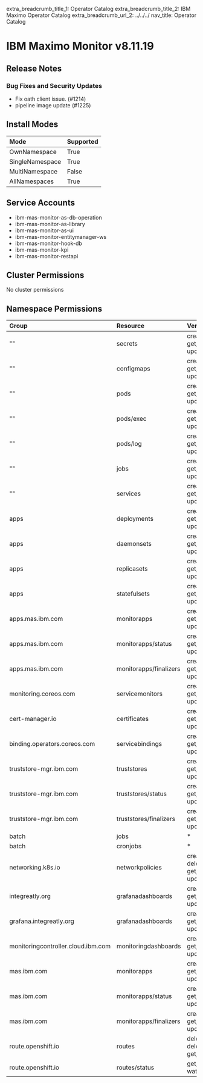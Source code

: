 extra_breadcrumb_title_1: Operator Catalog
extra_breadcrumb_title_2: IBM Maximo Operator Catalog
extra_breadcrumb_url_2: ../../../
nav_title: Operator Catalog

IBM Maximo Monitor v8.11.19
================================================================================

Release Notes
--------------------------------------------------------------------------------
### Bug Fixes and Security Updates
- Fix oath client issue. (#1214)
- pipeline image update (#1225)

Install Modes
--------------------------------------------------------------------------------
| Mode                 | Supported |
| :------------------- | :-------- |
| OwnNamespace         | True      |
| SingleNamespace      | True      |
| MultiNamespace       | False     |
| AllNamespaces        | True      |

Service Accounts
--------------------------------------------------------------------------------
- ibm-mas-monitor-as-db-operation
- ibm-mas-monitor-as-library
- ibm-mas-monitor-as-ui
- ibm-mas-monitor-entitymanager-ws
- ibm-mas-monitor-hook-db
- ibm-mas-monitor-kpi
- ibm-mas-monitor-restapi

Cluster Permissions
--------------------------------------------------------------------------------
No cluster permissions

Namespace Permissions
--------------------------------------------------------------------------------
| Group                                    | Resource                                 | Verbs                                                                            |
| :--------------------------------------- | :--------------------------------------- | :------------------------------------------------------------------------------- |
| ""                                       | secrets                                  | create, delete, get, list, patch, update, watch                                  |
| ""                                       | configmaps                               | create, delete, get, list, patch, update, watch                                  |
| ""                                       | pods                                     | create, delete, get, list, patch, update, watch                                  |
| ""                                       | pods/exec                                | create, delete, get, list, patch, update, watch                                  |
| ""                                       | pods/log                                 | create, delete, get, list, patch, update, watch                                  |
| ""                                       | jobs                                     | create, delete, get, list, patch, update, watch                                  |
| ""                                       | services                                 | create, delete, get, list, patch, update, watch                                  |
| apps                                     | deployments                              | create, delete, get, list, patch, update, watch                                  |
| apps                                     | daemonsets                               | create, delete, get, list, patch, update, watch                                  |
| apps                                     | replicasets                              | create, delete, get, list, patch, update, watch                                  |
| apps                                     | statefulsets                             | create, delete, get, list, patch, update, watch                                  |
| apps.mas.ibm.com                         | monitorapps                              | create, delete, get, list, patch, update, watch                                  |
| apps.mas.ibm.com                         | monitorapps/status                       | create, delete, get, list, patch, update, watch                                  |
| apps.mas.ibm.com                         | monitorapps/finalizers                   | create, delete, get, list, patch, update, watch                                  |
| monitoring.coreos.com                    | servicemonitors                          | create, delete, get, list, patch, update, watch                                  |
| cert-manager.io                          | certificates                             | create, delete, get, list, patch, update, watch                                  |
| binding.operators.coreos.com             | servicebindings                          | create, delete, get, list, patch, update, watch                                  |
| truststore-mgr.ibm.com                   | truststores                              | create, delete, get, list, patch, update, watch                                  |
| truststore-mgr.ibm.com                   | truststores/status                       | create, delete, get, list, patch, update, watch                                  |
| truststore-mgr.ibm.com                   | truststores/finalizers                   | create, delete, get, list, patch, update, watch                                  |
| batch                                    | jobs                                     | *                                                                                |
| batch                                    | cronjobs                                 | *                                                                                |
| networking.k8s.io                        | networkpolicies                          | create, delete, deletecollection, get, list, patch, update, watch                |
| integreatly.org                          | grafanadashboards                        | create, delete, get, list, patch, update, watch                                  |
| grafana.integreatly.org                  | grafanadashboards                        | create, delete, get, list, patch, update, watch                                  |
| monitoringcontroller.cloud.ibm.com       | monitoringdashboards                     | create, delete, get, list, patch, update, watch                                  |
| mas.ibm.com                              | monitorapps                              | create, delete, get, list, patch, update, watch                                  |
| mas.ibm.com                              | monitorapps/status                       | create, delete, get, list, patch, update, watch                                  |
| mas.ibm.com                              | monitorapps/finalizers                   | create, delete, get, list, patch, update, watch                                  |
| route.openshift.io                       | routes                                   | delete, deletecollection, get, list, watch                                       |
| route.openshift.io                       | routes/status                            | get, list, update, watch                                                         |
